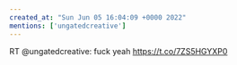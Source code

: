 ```yaml
---
created_at: "Sun Jun 05 16:04:09 +0000 2022"
mentions: ['ungatedcreative']
---
```


RT @ungatedcreative: fuck yeah https://t.co/7ZS5HGYXP0